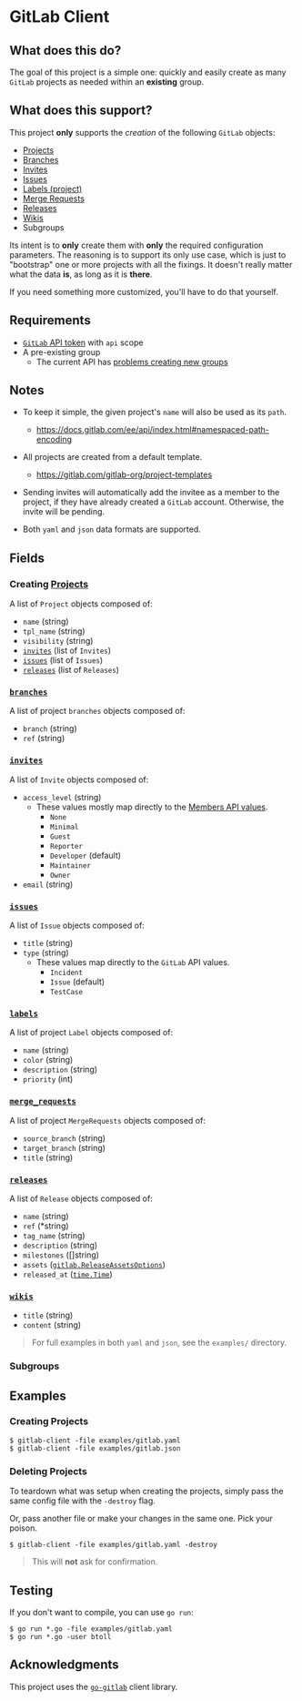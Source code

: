 # GitLab Client

## What does this do?

The goal of this project is a simple one: quickly and easily create as many `GitLab` projects as needed within an **existing** group.

## What does this support?

This project **only** supports the *creation* of the following `GitLab` objects:

- [Projects]
- [Branches]
- [Invites]
- [Issues]
- [Labels (project)]
- [Merge Requests]
- [Releases]
- [Wikis]
- Subgroups

Its intent is to **only** create them with **only** the required configuration parameters.  The reasoning is to support its only use case, which is just to "bootstrap" one or more projects with all the fixings.  It doesn't really matter what the data **is**, as long as it is **there**.

If you need something more customized, you'll have to do that yourself.

## Requirements

- [`GitLab` API token] with `api` scope
- A pre-existing group
    + The current API has [problems creating new groups]

## Notes

- To keep it simple, the given project's `name` will also be used as its `path`.
    + https://docs.gitlab.com/ee/api/index.html#namespaced-path-encoding

- All projects are created from a default template.
    + https://gitlab.com/gitlab-org/project-templates

- Sending invites will automatically add the invitee as a member to the project, if they have already created a `GitLab` account.  Otherwise, the invite will be pending.

- Both `yaml` and `json` data formats are supported.

## Fields

### Creating [Projects]

A list of `Project` objects composed of:

- `name` (string)
- `tpl_name` (string)
- `visibility` (string)
- [`invites`](#invites) (list of `Invites`)
- [`issues`](#issues) (list of `Issues`)
- [`releases`](#releases) (list of `Releases`)

### [`branches`]

A list of project `branches` objects composed of:

- `branch` (string)
- `ref` (string)

### [`invites`]

A list of `Invite` objects composed of:

- `access_level` (string)
    + These values mostly map directly to the [Members API values].
        - `None`
        - `Minimal`
        - `Guest`
        - `Reporter`
        - `Developer` (default)
        - `Maintainer`
        - `Owner`
- `email` (string)

### [`issues`]

A list of `Issue` objects composed of:

- `title` (string)
- `type` (string)
    + These values map directly to the `GitLab` API values.
        - `Incident`
        - `Issue` (default)
        - `TestCase`

### [`labels`]

A list of project `Label` objects composed of:

- `name` (string)
- `color` (string)
- `description` (string)
- `priority` (int)

### [`merge_requests`]

A list of project `MergeRequests` objects composed of:

- `source_branch` (string)
- `target_branch` (string)
- `title` (string)

### [`releases`]

A list of `Release` objects composed of:

- `name` (string)
- `ref` (\*string)
- `tag_name` (string)
- `description` (string)
- `milestones` ([]string)
- `assets` ([`gitlab.ReleaseAssetsOptions`])
- `released_at` ([`time.Time`])

### [`wikis`]

- `title` (string)
- `content` (string)

> For full examples in both `yaml` and `json`, see the `examples/` directory.

### Subgroups

## Examples

### Creating Projects

```
$ gitlab-client -file examples/gitlab.yaml
$ gitlab-client -file examples/gitlab.json
```

### Deleting Projects

To teardown what was setup when creating the projects, simply pass the same config file with the `-destroy` flag.

Or, pass another file or make your changes in the same one.  Pick your poison.

```
$ gitlab-client -file examples/gitlab.yaml -destroy
```

> This will **not** ask for confirmation.

## Testing

If you don't want to compile, you can use `go run`:

```
$ go run *.go -file examples/gitlab.yaml
$ go run *.go -user btoll
```

## Acknowledgments

This project uses the [`go-gitlab`] client library.

[Projects]: https://docs.gitlab.com/ee/api/projects.html
[Branches]: https://docs.gitlab.com/ee/api/branches.html
[`branches`]: https://docs.gitlab.com/ee/api/branches.html
[Invites]: https://docs.gitlab.com/ee/api/invitations.html
[`invites`]: https://docs.gitlab.com/ee/api/invitations.html
[Issues]: https://docs.gitlab.com/ee/api/issues.html
[`issues`]: https://docs.gitlab.com/ee/api/issues.html
[Labels (project)]: https://docs.gitlab.com/ee/api/labels.html
[`labels`]: https://docs.gitlab.com/ee/api/labels.html
[Merge Requests]: https://docs.gitlab.com/ee/api/merge_requests.html
[`merge_requests`]: https://docs.gitlab.com/ee/api/merge_requests.html
[Releases]: https://docs.gitlab.com/ee/api/releases/
[`releases`]: https://docs.gitlab.com/ee/api/releases/
[Wikis]: https://docs.gitlab.com/ee/api/wikis.html
[`wikis`]: https://docs.gitlab.com/ee/api/wikis.html
[`GitLab` API token]: https://docs.gitlab.com/ee/security/token_overview.html
[problems creating new groups]: https://gitlab.com/gitlab-org/gitlab/-/issues/244345
[Members API values]: https://docs.gitlab.com/ee/development/permissions.html#members
[`go-gitlab`]: https://github.com/xanzy/go-gitlab
[`gitlab.ReleaseAssetsOptions`]: https://pkg.go.dev/github.com/xanzy/go-gitlab#ReleaseAssetsOptions
[`time.Time`]: https://pkg.go.dev/time#Time

